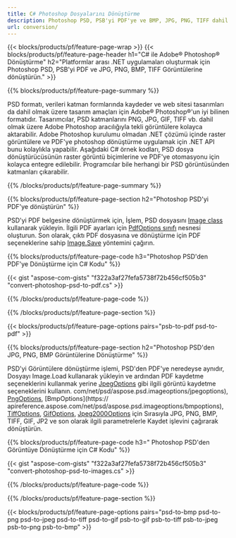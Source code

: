 ```yaml
---
title: C# Photoshop Dosyalarını Dönüştürme
description: Photoshop PSD, PSB'yi PDF'ye ve BMP, JPG, PNG, TIFF dahil olmak üzere birkaç satır C# koduyla .NET kitaplığı aracılığıyla Görüntülere dönüştürün.
url: conversion/
---
```


{{< blocks/products/pf/feature-page-wrap >}}
{{< blocks/products/pf/feature-page-header h1="C# ile Adobe® Photoshop® Dönüştürme" h2="Platformlar arası .NET uygulamaları oluşturmak için Photoshop PSD, PSB'yi PDF ve JPG, PNG, BMP, TIFF Görüntülerine dönüştürün." >}}

{{% blocks/products/pf/feature-page-summary %}}

PSD formatı, verileri katman formlarında kaydeder ve web sitesi tasarımları da dahil olmak üzere tasarım amaçları için Adobe® Photoshop®'un iyi bilinen formatıdır. Tasarımcılar, PSD katmanlarını PNG, JPG, GIF, TIFF vb. dahil olmak üzere Adobe Photoshop aracılığıyla tekli görüntülere kolayca aktarabilir. Adobe Photoshop kurulumu olmadan .NET çözümü içinde raster görüntülere ve PDF'ye photoshop dönüştürme uygulamak için .NET API bunu kolaylıkla yapabilir. Aşağıdaki C# örnek kodları, PSD dosya dönüştürücüsünün raster görüntü biçimlerine ve PDF'ye otomasyonu için kolayca entegre edilebilir. Programcılar bile herhangi bir PSD görüntüsünden katmanları çıkarabilir.


{{% /blocks/products/pf/feature-page-summary  %}}

{{% blocks/products/pf/feature-page-section  h2="Photoshop PSD'yi PDF'ye dönüştürün" %}}

PSD'yi PDF belgesine dönüştürmek için, İşlem, PSD dosyasını [Image class](https://apireference.aspose.com/net/psd/aspose.psd/image) kullanarak yükleyin. İlgili PDF ayarları için [PdfOptions sınıfı](https://apireference.aspose.com/net/psd/aspose.psd.imageoptions/pdfoptions) nesnesi oluşturun. Son olarak, çıktı PDF dosyasına ve dönüştürme için PDF seçeneklerine sahip [Image.Save](https://apireference.aspose.com/net/psd/aspose.psd.image/save/methods/3) yöntemini çağırın.

{{% blocks/products/pf/feature-page-code h3="Photoshop PSD'den PDF'ye Dönüştürme için C# Kodu" %}}

{{< gist "aspose-com-gists" "f322a3af27fefa5738f72b456cf505b3" "convert-photoshop-psd-to-pdf.cs" >}}

{{% /blocks/products/pf/feature-page-code  %}}

{{% /blocks/products/pf/feature-page-section %}}

{{< blocks/products/pf/feature-page-options pairs="psb-to-pdf psd-to-pdf" >}}

{{% blocks/products/pf/feature-page-section  h2="Photoshop PSD'den JPG, PNG, BMP Görüntülerine Dönüştürme" %}}

PSD'yi Görüntülere dönüştürme işlemi, PSD'den PDF'ye neredeyse aynıdır, Dosyayı Image.Load kullanarak yükleyin ve ardından PDF kaydetme seçeneklerini kullanmak yerine [JpegOptions](https://apireference.aspose) gibi ilgili görüntü kaydetme seçeneklerini kullanın. com/net/psd/aspose.psd.imageoptions/jpegoptions), [PngOptions](https://apireference.aspose.com/net/psd/aspose.psd.imageoptions/pngoptions), [BmpOptions](https:// apireference.aspose.com/net/psd/aspose.psd.imageoptions/bmpoptions), [TiffOptions](https://apireference.aspose.com/net/psd/aspose.psd.imageoptions/tiffoptions), [GifOptions]( https://apireference.aspose.com/net/psd/aspose.psd.imageoptions/gifoptions), [Jpeg2000Options](https://apireference.aspose.com/net/psd/aspose.psd.imageoptions/jpeg2000options) için Sırasıyla JPG, PNG, BMP, TIFF, GIF, JP2 ve son olarak ilgili parametrelerle Kaydet işlevini çağırarak dönüştürün.


{{% blocks/products/pf/feature-page-code h3=" Photoshop PSD'den Görüntüye Dönüştürme için C# Kodu" %}}

{{< gist "aspose-com-gists" "f322a3af27fefa5738f72b456cf505b3" "convert-photoshop-psd-to-images.cs" >}}

{{% /blocks/products/pf/feature-page-code  %}}

{{% /blocks/products/pf/feature-page-section %}}

{{< blocks/products/pf/feature-page-options pairs="psd-to-bmp psd-to-png psd-to-jpeg psd-to-tiff psd-to-gif psb-to-gif psb-to-tiff psb-to-jpeg psb-to-png psb-to-bmp" >}}
